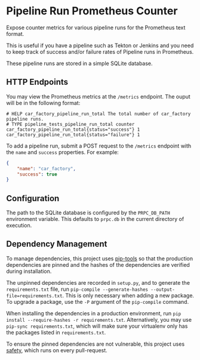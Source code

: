 # Pipeline Run Prometheus Counter

Expose counter metrics for various pipeline runs for the Prometheus text format.

This is useful if you have a pipeline such as Tekton or Jenkins and you need
to keep track of success and/or failure rates of Pipeline runs in Prometheus.

These pipeline runs are stored in a simple SQLite database.

## HTTP Endpoints

You may view the Prometheus metrics at the `/metrics` endpoint. The ouput
will be in the following format:

```text
# HELP car_factory_pipeline_run_total The total number of car_factory pipeline runs.
# TYPE pipeline_tests_pipeline_run_total counter
car_factory_pipeline_run_total{status="success"} 1
car_factory_pipeline_run_total{status="failure"} 1
```

To add a pipeline run, submit a POST request to the `/metrics` endpoint with
the `name` and `success` properties. For example:

```json
{
    "name": "car_factory",
    "success": true
}
```

## Configuration

The path to the SQLite database is configured by the `PRPC_DB_PATH`
environment variable. This defaults to `prpc.db` in the current directory of
execution.

## Dependency Management

To manage dependencies, this project uses [pip-tools](https://github.com/jazzband/pip-tools) so that
the production dependencies are pinned and the hashes of the dependencies are verified during
installation.

The unpinned dependencies are recorded in `setup.py`, and to generate the `requirements.txt` file,
run `pip-compile --generate-hashes --output-file=requirements.txt`. This is only necessary when
adding a new package. To upgrade a package, use the `-P` argument of the `pip-compile` command.

When installing the dependencies in a production environment, run
`pip install --require-hashes -r requirements.txt`. Alternatively, you may use
`pip-sync requirements.txt`, which will make sure your virtualenv only has the packages listed in
`requirements.txt`.

To ensure the pinned dependencies are not vulnerable, this project uses
[safety](https://github.com/pyupio/safety), which runs on every pull-request.
